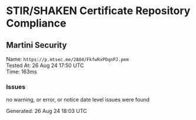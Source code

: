 # STIR/SHAKEN Certificate Repository Compliance

## Martini Security

Name: `https://p.mtsec.me/2884/FkfwRxPOqnPJ.pem`\
Tested At: 26 Aug 24 17:50 UTC\
Time: 163ms

### Issues

no warning, or error, or notice date level issues were found

Generated: 26 Aug 24 18:03 UTC